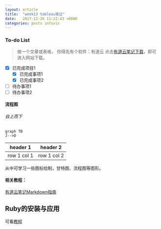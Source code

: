 ```yaml
---
layout: article
title:  "week13 tableau笔记"
date:   2017-12-26 11:22:43 +0800
categories: posts infovis
---
```


### To-do List

> 做一个文章或表格，
> 你得先有个软件：有道云
点击[有道云笔记下载](https://note.youdao.com/?keyfrom=ydoc)，即可进入网站下载。

- [x] 已完成项目1
  - [x] 已完成事项1
  - [x] 已完成事项2
- [ ] 待办事项1
- [ ] 待办事项2
#### 流程图
######  自上而下
```
graph TB
J-->D
```

header 1 | header 2
---|---
row 1 col 1 | row 1 col 2


从中可学习一些图标绘制，甘特图、流程图等图形。

#### 相关教程：	
[有道云笔记Markdown指南](http://note.youdao.com/iyoudao/?p=2411)

## Ruby的安装与应用
可看[教程](http://wiki.jikexueyuan.com/project/jekyll/quickstart.html)
